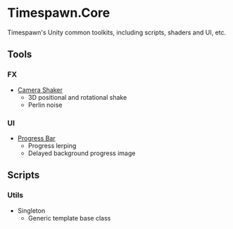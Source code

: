 # Timespawn.Core

Timespawn's Unity common toolkits, including scripts, shaders and UI, etc.

## Tools

### FX

- [Camera Shaker](http://nagachiang.github.io/Timespawn.Core/CameraShaker/)
  - 3D positional and rotational shake
  - Perlin noise

### UI

- [Progress Bar](http://nagachiang.github.io/Timespawn.Core/ProgressBar/)
  - Progress lerping
  - Delayed background progress image

## Scripts

### Utils

- Singleton
  - Generic template base class
